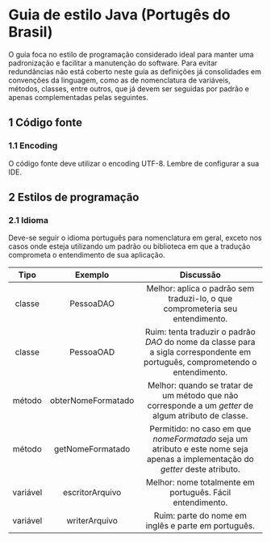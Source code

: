# Guia de estilo Java (Portugês do Brasil)

O guia foca no estilo de programação considerado ideal para manter uma padronização e facilitar a manutenção do software. Para evitar redundâncias não está coberto neste guia as definições já consolidades em convenções da linguagem, como as de nomenclatura de variáveis, métodos, classes, entre outros, que já devem ser seguidas por padrão e apenas complementadas pelas seguintes.

## 1 Código fonte

### 1.1 Encoding

O código fonte deve utilizar o encoding UTF-8. Lembre de configurar a sua IDE.

## 2 Estilos de programação

### 2.1 Idioma

Deve-se seguir o idioma português para nomenclatura em geral, exceto nos casos onde esteja utilizando um padrão ou biblioteca em que a tradução comprometa o entendimento de sua aplicação.

| Tipo | Exemplo | Discussão |
| :---: | :---: | :---: |
| classe | PessoaDAO | Melhor: aplica o padrão sem traduzi-lo, o que comprometeria seu entendimento. |
| classe | PessoaOAD | Ruim: tenta traduzir o padrão _DAO_ do nome da classe para a sigla correspondente em português, comprometendo o entendimento. |
| método | obterNomeFormatado | Melhor: quando se tratar de um método que não corresponde a um _getter_ de algum atributo de classe. |
| método | getNomeFormatado | Permitido: no caso em que _nomeFormatado_ seja um atributo e este nome seja apenas a implementação do _getter_ deste atributo. |
| variável | escritorArquivo | Melhor: nome totalmente em português. Fácil entendimento. |
| variável | writerArquivo | Ruim: parte do nome em inglês e parte em português. |
